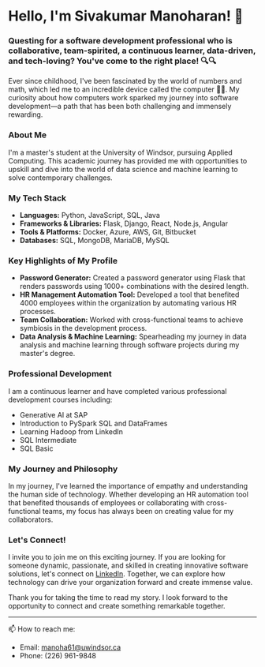 # Hello, I'm Sivakumar Manoharan! 👋

### Questing for a software development professional who is collaborative, team-spirited, a continuous learner, data-driven, and tech-loving? You've come to the right place! 🔍🔍

Ever since childhood, I've been fascinated by the world of numbers and math, which led me to an incredible device called the computer 🧑‍💻. My curiosity about how computers work sparked my journey into software development—a path that has been both challenging and immensely rewarding.

### About Me

I'm a master's student at the University of Windsor, pursuing Applied Computing. This academic journey has provided me with opportunities to upskill and dive into the world of data science and machine learning to solve contemporary challenges.

### My Tech Stack

- **Languages:** Python, JavaScript, SQL, Java
- **Frameworks & Libraries:** Flask, Django, React, Node.js, Angular
- **Tools & Platforms:** Docker, Azure, AWS, Git, Bitbucket
- **Databases:** SQL, MongoDB, MariaDB, MySQL

### Key Highlights of My Profile

- **Password Generator:** Created a password generator using Flask that renders passwords using 1000+ combinations with the desired length.
- **HR Management Automation Tool:** Developed a tool that benefited 4000 employees within the organization by automating various HR processes.
- **Team Collaboration:** Worked with cross-functional teams to achieve symbiosis in the development process.
- **Data Analysis & Machine Learning:** Spearheading my journey in data analysis and machine learning through software projects during my master's degree.

### Professional Development

I am a continuous learner and have completed various professional development courses including:
- Generative AI at SAP
- Introduction to PySpark SQL and DataFrames
- Learning Hadoop from LinkedIn
- SQL Intermediate
- SQL Basic

### My Journey and Philosophy

In my journey, I've learned the importance of empathy and understanding the human side of technology. Whether developing an HR automation tool that benefited thousands of employees or collaborating with cross-functional teams, my focus has always been on creating value for my collaborators.

### Let's Connect!

I invite you to join me on this exciting journey. If you are looking for someone dynamic, passionate, and skilled in creating innovative software solutions, let's connect on [LinkedIn](https://www.linkedin.com/in/sivakumar-manoharan). Together, we can explore how technology can drive your organization forward and create immense value.

Thank you for taking the time to read my story. I look forward to the opportunity to connect and create something remarkable together.

---

📫 How to reach me:
- Email: manoha61@uwindsor.ca
- Phone: (226) 961-9848
